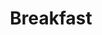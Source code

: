 ---
layout: posts_by_tag
title: "Breakfast"
tag: breakfast
permalink: /tag/breakfast/
in_header: false
---